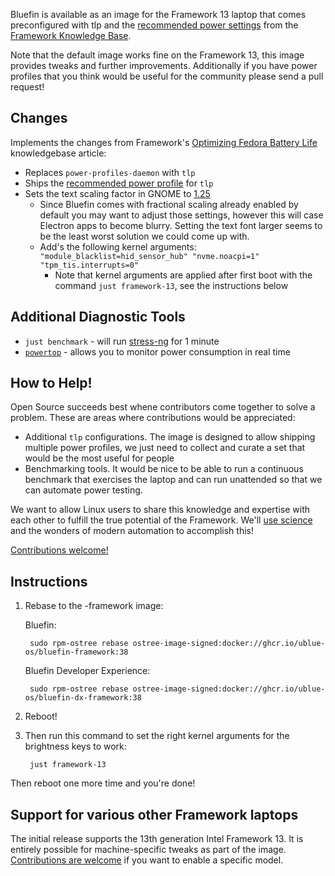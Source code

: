 Bluefin is available as an image for the Framework 13 laptop that comes preconfigured with tlp and the [recommended power settings](https://github.com/ublue-os/bluefin/blob/main/framework/etc/tlp.d/50-framework.conf) from the [Framework Knowledge Base](https://knowledgebase.frame.work/en_us/optimizing-fedora-battery-life-r1baXZh).

Note that the default image works fine on the Framework 13, this image provides tweaks and further improvements. Additionally if you have power profiles that you think would be useful for the community please send a pull request! 

## Changes

Implements the changes from Framework's [Optimizing Fedora Battery Life](https://knowledgebase.frame.work/en_us/optimizing-fedora-battery-life-r1baXZh) knowledgebase article:

- Replaces `power-profiles-daemon` with `tlp`
- Ships the [recommended power profile](https://github.com/ublue-os/bluefin/blob/main/framework/etc/tlp.d/50-framework.conf) for `tlp`
- Sets the text scaling factor in GNOME to [1.25](https://github.com/ublue-os/bluefin/blob/main/framework/etc/dconf/db/local.d/01-ublue-framework)
  - Since Bluefin comes with fractional scaling already enabled by default you may want to adjust those settings, however this will case Electron apps to become blurry. Setting the text font larger seems to be the least worst solution we could come up with.
  - Add's the following kernel arguments: `"module_blacklist=hid_sensor_hub" "nvme.noacpi=1" "tpm_tis.interrupts=0"`
    - Note that kernel arguments are applied after first boot with the command `just framework-13`, see the instructions below

## Additional Diagnostic Tools

- `just benchmark` - will run [stress-ng](https://github.com/ColinIanKing/stress-ng) for 1 minute
- [`powertop`](https://github.com/fenrus75/powertop) - allows you to monitor power consumption in real time

## How to Help!

Open Source succeeds best whene contributors come together to solve a problem. These are areas where contributions would be appreciated:

- Additional `tlp` configurations. The image is designed to allow shipping multiple power profiles, we just need to collect and curate a set that would be the most useful for people
- Benchmarking tools. It would be nice to be able to run a continuous benchmark that exercises the laptop and can run unattended so that we can automate power testing.

We want to allow Linux users to share this knowledge and expertise with each other to fulfill the true potential of the Framework. We'll [use science](https://www.youtube.com/watch?v=BABM3EUo990) and the wonders of modern automation to accomplish this!

[Contributions welcome!](https://github.com/ublue-os/bluefin) 

## Instructions

1. Rebase to the -framework image: 

    Bluefin:

        sudo rpm-ostree rebase ostree-image-signed:docker://ghcr.io/ublue-os/bluefin-framework:38

    Bluefin Developer Experience:

        sudo rpm-ostree rebase ostree-image-signed:docker://ghcr.io/ublue-os/bluefin-dx-framework:38

1. Reboot! 
1. Then run this command to set the right kernel arguments for the brightness keys to work:
  
        just framework-13

Then reboot one more time and you're done!

## Support for various other Framework laptops

The initial release supports the 13th generation Intel Framework 13. It is entirely possible for machine-specific tweaks as part of the image. [Contributions are welcome](/CONTRIBUTING) if you want to enable a specific model. 
